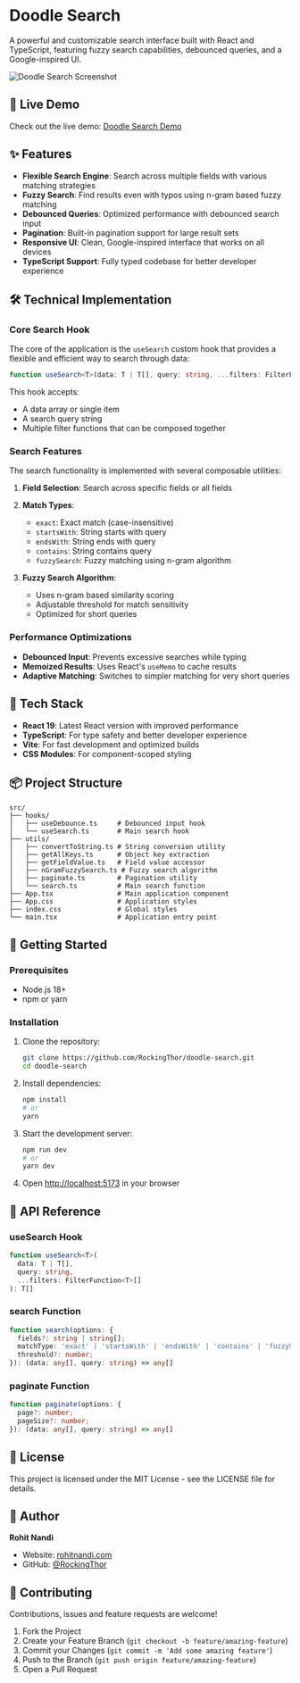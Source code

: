 # Doodle Search

A powerful and customizable search interface built with React and TypeScript, featuring fuzzy search capabilities, debounced queries, and a Google-inspired UI.

![Doodle Search Screenshot](screenshot.png)

## 🚀 Live Demo

Check out the live demo: [Doodle Search Demo](https://your-demo-url-here.com)

## ✨ Features

- **Flexible Search Engine**: Search across multiple fields with various matching strategies
- **Fuzzy Search**: Find results even with typos using n-gram based fuzzy matching
- **Debounced Queries**: Optimized performance with debounced search input
- **Pagination**: Built-in pagination support for large result sets
- **Responsive UI**: Clean, Google-inspired interface that works on all devices
- **TypeScript Support**: Fully typed codebase for better developer experience

## 🛠️ Technical Implementation

### Core Search Hook

The core of the application is the `useSearch` custom hook that provides a flexible and efficient way to search through data:

```typescript
function useSearch<T>(data: T | T[], query: string, ...filters: FilterFunction<T>[])
```

This hook accepts:
- A data array or single item
- A search query string
- Multiple filter functions that can be composed together

### Search Features

The search functionality is implemented with several composable utilities:

1. **Field Selection**: Search across specific fields or all fields
2. **Match Types**:
   - `exact`: Exact match (case-insensitive)
   - `startsWith`: String starts with query
   - `endsWith`: String ends with query
   - `contains`: String contains query
   - `fuzzySearch`: Fuzzy matching using n-gram algorithm

3. **Fuzzy Search Algorithm**:
   - Uses n-gram based similarity scoring
   - Adjustable threshold for match sensitivity
   - Optimized for short queries

### Performance Optimizations

- **Debounced Input**: Prevents excessive searches while typing
- **Memoized Results**: Uses React's `useMemo` to cache results
- **Adaptive Matching**: Switches to simpler matching for very short queries

## 🧰 Tech Stack

- **React 19**: Latest React version with improved performance
- **TypeScript**: For type safety and better developer experience
- **Vite**: For fast development and optimized builds
- **CSS Modules**: For component-scoped styling

## 📦 Project Structure

```
src/
├── hooks/
│   ├── useDebounce.ts     # Debounced input hook
│   └── useSearch.ts       # Main search hook
├── utils/
│   ├── convertToString.ts # String conversion utility
│   ├── getAllKeys.ts      # Object key extraction
│   ├── getFieldValue.ts   # Field value accessor
│   ├── nGramFuzzySearch.ts # Fuzzy search algorithm
│   ├── paginate.ts        # Pagination utility
│   └── search.ts          # Main search function
├── App.tsx                # Main application component
├── App.css                # Application styles
├── index.css              # Global styles
└── main.tsx               # Application entry point
```

## 🚀 Getting Started

### Prerequisites

- Node.js 18+ 
- npm or yarn

### Installation

1. Clone the repository:
   ```bash
   git clone https://github.com/RockingThor/doodle-search.git
   cd doodle-search
   ```

2. Install dependencies:
   ```bash
   npm install
   # or
   yarn
   ```

3. Start the development server:
   ```bash
   npm run dev
   # or
   yarn dev
   ```

4. Open [http://localhost:5173](http://localhost:5173) in your browser

## 🔧 API Reference

### useSearch Hook

```typescript
function useSearch<T>(
  data: T | T[],
  query: string,
  ...filters: FilterFunction<T>[]
): T[]
```

### search Function

```typescript
function search(options: {
  fields?: string | string[];
  matchType: 'exact' | 'startsWith' | 'endsWith' | 'contains' | 'fuzzySearch';
  threshold?: number;
}): (data: any[], query: string) => any[]
```

### paginate Function

```typescript
function paginate(options: {
  page?: number;
  pageSize?: number;
}): (data: any[], query: string) => any[]
```

## 📝 License

This project is licensed under the MIT License - see the LICENSE file for details.

## 👤 Author

**Rohit Nandi**

- Website: [rohitnandi.com](https://me.rohitnandi.com/)
- GitHub: [@RockingThor](https://github.com/RockingThor)

## 🤝 Contributing

Contributions, issues and feature requests are welcome!

1. Fork the Project
2. Create your Feature Branch (`git checkout -b feature/amazing-feature`)
3. Commit your Changes (`git commit -m 'Add some amazing feature'`)
4. Push to the Branch (`git push origin feature/amazing-feature`)
5. Open a Pull Request

